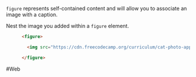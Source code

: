 `figure`  represents self-contained content and will allow you to associate an image with a caption.

Nest the image you added within a `figure` element.

```html
      <figure>

        <img src="https://cdn.freecodecamp.org/curriculum/cat-photo-app/lasagna.jpg" alt="A slice of lasagna on a plate.">

      </figure>
```


#Web

